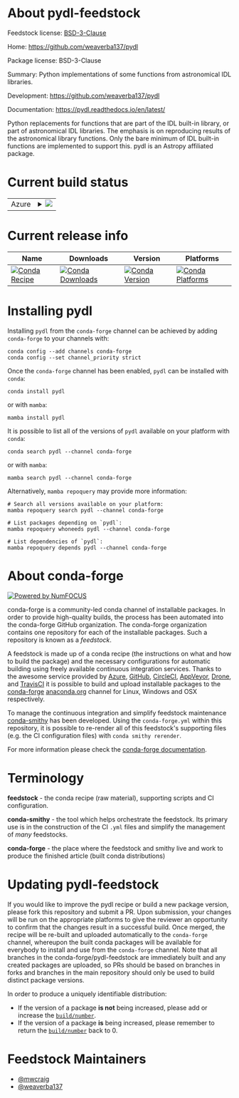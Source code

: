 About pydl-feedstock
====================

Feedstock license: [BSD-3-Clause](https://github.com/conda-forge/pydl-feedstock/blob/main/LICENSE.txt)

Home: https://github.com/weaverba137/pydl

Package license: BSD-3-Clause

Summary: Python implementations of some functions from astronomical IDL libraries.

Development: https://github.com/weaverba137/pydl

Documentation: https://pydl.readthedocs.io/en/latest/

Python replacements for functions that are part of the IDL built-in
library, or part of astronomical IDL libraries.  The emphasis is on
reproducing results of the astronomical library functions.  Only the bare
minimum of IDL built-in functions are implemented to support this. pydl is
an Astropy affiliated package.


Current build status
====================


<table>
    
  <tr>
    <td>Azure</td>
    <td>
      <details>
        <summary>
          <a href="https://dev.azure.com/conda-forge/feedstock-builds/_build/latest?definitionId=856&branchName=main">
            <img src="https://dev.azure.com/conda-forge/feedstock-builds/_apis/build/status/pydl-feedstock?branchName=main">
          </a>
        </summary>
        <table>
          <thead><tr><th>Variant</th><th>Status</th></tr></thead>
          <tbody><tr>
              <td>linux_64_python3.10.____cpython</td>
              <td>
                <a href="https://dev.azure.com/conda-forge/feedstock-builds/_build/latest?definitionId=856&branchName=main">
                  <img src="https://dev.azure.com/conda-forge/feedstock-builds/_apis/build/status/pydl-feedstock?branchName=main&jobName=linux&configuration=linux%20linux_64_python3.10.____cpython" alt="variant">
                </a>
              </td>
            </tr><tr>
              <td>linux_64_python3.11.____cpython</td>
              <td>
                <a href="https://dev.azure.com/conda-forge/feedstock-builds/_build/latest?definitionId=856&branchName=main">
                  <img src="https://dev.azure.com/conda-forge/feedstock-builds/_apis/build/status/pydl-feedstock?branchName=main&jobName=linux&configuration=linux%20linux_64_python3.11.____cpython" alt="variant">
                </a>
              </td>
            </tr><tr>
              <td>linux_64_python3.8.____cpython</td>
              <td>
                <a href="https://dev.azure.com/conda-forge/feedstock-builds/_build/latest?definitionId=856&branchName=main">
                  <img src="https://dev.azure.com/conda-forge/feedstock-builds/_apis/build/status/pydl-feedstock?branchName=main&jobName=linux&configuration=linux%20linux_64_python3.8.____cpython" alt="variant">
                </a>
              </td>
            </tr><tr>
              <td>linux_64_python3.9.____73_pypy</td>
              <td>
                <a href="https://dev.azure.com/conda-forge/feedstock-builds/_build/latest?definitionId=856&branchName=main">
                  <img src="https://dev.azure.com/conda-forge/feedstock-builds/_apis/build/status/pydl-feedstock?branchName=main&jobName=linux&configuration=linux%20linux_64_python3.9.____73_pypy" alt="variant">
                </a>
              </td>
            </tr><tr>
              <td>linux_64_python3.9.____cpython</td>
              <td>
                <a href="https://dev.azure.com/conda-forge/feedstock-builds/_build/latest?definitionId=856&branchName=main">
                  <img src="https://dev.azure.com/conda-forge/feedstock-builds/_apis/build/status/pydl-feedstock?branchName=main&jobName=linux&configuration=linux%20linux_64_python3.9.____cpython" alt="variant">
                </a>
              </td>
            </tr><tr>
              <td>osx_64_python3.10.____cpython</td>
              <td>
                <a href="https://dev.azure.com/conda-forge/feedstock-builds/_build/latest?definitionId=856&branchName=main">
                  <img src="https://dev.azure.com/conda-forge/feedstock-builds/_apis/build/status/pydl-feedstock?branchName=main&jobName=osx&configuration=osx%20osx_64_python3.10.____cpython" alt="variant">
                </a>
              </td>
            </tr><tr>
              <td>osx_64_python3.11.____cpython</td>
              <td>
                <a href="https://dev.azure.com/conda-forge/feedstock-builds/_build/latest?definitionId=856&branchName=main">
                  <img src="https://dev.azure.com/conda-forge/feedstock-builds/_apis/build/status/pydl-feedstock?branchName=main&jobName=osx&configuration=osx%20osx_64_python3.11.____cpython" alt="variant">
                </a>
              </td>
            </tr><tr>
              <td>osx_64_python3.8.____cpython</td>
              <td>
                <a href="https://dev.azure.com/conda-forge/feedstock-builds/_build/latest?definitionId=856&branchName=main">
                  <img src="https://dev.azure.com/conda-forge/feedstock-builds/_apis/build/status/pydl-feedstock?branchName=main&jobName=osx&configuration=osx%20osx_64_python3.8.____cpython" alt="variant">
                </a>
              </td>
            </tr><tr>
              <td>osx_64_python3.9.____73_pypy</td>
              <td>
                <a href="https://dev.azure.com/conda-forge/feedstock-builds/_build/latest?definitionId=856&branchName=main">
                  <img src="https://dev.azure.com/conda-forge/feedstock-builds/_apis/build/status/pydl-feedstock?branchName=main&jobName=osx&configuration=osx%20osx_64_python3.9.____73_pypy" alt="variant">
                </a>
              </td>
            </tr><tr>
              <td>osx_64_python3.9.____cpython</td>
              <td>
                <a href="https://dev.azure.com/conda-forge/feedstock-builds/_build/latest?definitionId=856&branchName=main">
                  <img src="https://dev.azure.com/conda-forge/feedstock-builds/_apis/build/status/pydl-feedstock?branchName=main&jobName=osx&configuration=osx%20osx_64_python3.9.____cpython" alt="variant">
                </a>
              </td>
            </tr><tr>
              <td>win_64_python3.10.____cpython</td>
              <td>
                <a href="https://dev.azure.com/conda-forge/feedstock-builds/_build/latest?definitionId=856&branchName=main">
                  <img src="https://dev.azure.com/conda-forge/feedstock-builds/_apis/build/status/pydl-feedstock?branchName=main&jobName=win&configuration=win%20win_64_python3.10.____cpython" alt="variant">
                </a>
              </td>
            </tr><tr>
              <td>win_64_python3.11.____cpython</td>
              <td>
                <a href="https://dev.azure.com/conda-forge/feedstock-builds/_build/latest?definitionId=856&branchName=main">
                  <img src="https://dev.azure.com/conda-forge/feedstock-builds/_apis/build/status/pydl-feedstock?branchName=main&jobName=win&configuration=win%20win_64_python3.11.____cpython" alt="variant">
                </a>
              </td>
            </tr><tr>
              <td>win_64_python3.8.____cpython</td>
              <td>
                <a href="https://dev.azure.com/conda-forge/feedstock-builds/_build/latest?definitionId=856&branchName=main">
                  <img src="https://dev.azure.com/conda-forge/feedstock-builds/_apis/build/status/pydl-feedstock?branchName=main&jobName=win&configuration=win%20win_64_python3.8.____cpython" alt="variant">
                </a>
              </td>
            </tr><tr>
              <td>win_64_python3.9.____73_pypy</td>
              <td>
                <a href="https://dev.azure.com/conda-forge/feedstock-builds/_build/latest?definitionId=856&branchName=main">
                  <img src="https://dev.azure.com/conda-forge/feedstock-builds/_apis/build/status/pydl-feedstock?branchName=main&jobName=win&configuration=win%20win_64_python3.9.____73_pypy" alt="variant">
                </a>
              </td>
            </tr><tr>
              <td>win_64_python3.9.____cpython</td>
              <td>
                <a href="https://dev.azure.com/conda-forge/feedstock-builds/_build/latest?definitionId=856&branchName=main">
                  <img src="https://dev.azure.com/conda-forge/feedstock-builds/_apis/build/status/pydl-feedstock?branchName=main&jobName=win&configuration=win%20win_64_python3.9.____cpython" alt="variant">
                </a>
              </td>
            </tr>
          </tbody>
        </table>
      </details>
    </td>
  </tr>
</table>

Current release info
====================

| Name | Downloads | Version | Platforms |
| --- | --- | --- | --- |
| [![Conda Recipe](https://img.shields.io/badge/recipe-pydl-green.svg)](https://anaconda.org/conda-forge/pydl) | [![Conda Downloads](https://img.shields.io/conda/dn/conda-forge/pydl.svg)](https://anaconda.org/conda-forge/pydl) | [![Conda Version](https://img.shields.io/conda/vn/conda-forge/pydl.svg)](https://anaconda.org/conda-forge/pydl) | [![Conda Platforms](https://img.shields.io/conda/pn/conda-forge/pydl.svg)](https://anaconda.org/conda-forge/pydl) |

Installing pydl
===============

Installing `pydl` from the `conda-forge` channel can be achieved by adding `conda-forge` to your channels with:

```
conda config --add channels conda-forge
conda config --set channel_priority strict
```

Once the `conda-forge` channel has been enabled, `pydl` can be installed with `conda`:

```
conda install pydl
```

or with `mamba`:

```
mamba install pydl
```

It is possible to list all of the versions of `pydl` available on your platform with `conda`:

```
conda search pydl --channel conda-forge
```

or with `mamba`:

```
mamba search pydl --channel conda-forge
```

Alternatively, `mamba repoquery` may provide more information:

```
# Search all versions available on your platform:
mamba repoquery search pydl --channel conda-forge

# List packages depending on `pydl`:
mamba repoquery whoneeds pydl --channel conda-forge

# List dependencies of `pydl`:
mamba repoquery depends pydl --channel conda-forge
```


About conda-forge
=================

[![Powered by
NumFOCUS](https://img.shields.io/badge/powered%20by-NumFOCUS-orange.svg?style=flat&colorA=E1523D&colorB=007D8A)](https://numfocus.org)

conda-forge is a community-led conda channel of installable packages.
In order to provide high-quality builds, the process has been automated into the
conda-forge GitHub organization. The conda-forge organization contains one repository
for each of the installable packages. Such a repository is known as a *feedstock*.

A feedstock is made up of a conda recipe (the instructions on what and how to build
the package) and the necessary configurations for automatic building using freely
available continuous integration services. Thanks to the awesome service provided by
[Azure](https://azure.microsoft.com/en-us/services/devops/), [GitHub](https://github.com/),
[CircleCI](https://circleci.com/), [AppVeyor](https://www.appveyor.com/),
[Drone](https://cloud.drone.io/welcome), and [TravisCI](https://travis-ci.com/)
it is possible to build and upload installable packages to the
[conda-forge](https://anaconda.org/conda-forge) [anaconda.org](https://anaconda.org/)
channel for Linux, Windows and OSX respectively.

To manage the continuous integration and simplify feedstock maintenance
[conda-smithy](https://github.com/conda-forge/conda-smithy) has been developed.
Using the ``conda-forge.yml`` within this repository, it is possible to re-render all of
this feedstock's supporting files (e.g. the CI configuration files) with ``conda smithy rerender``.

For more information please check the [conda-forge documentation](https://conda-forge.org/docs/).

Terminology
===========

**feedstock** - the conda recipe (raw material), supporting scripts and CI configuration.

**conda-smithy** - the tool which helps orchestrate the feedstock.
                   Its primary use is in the construction of the CI ``.yml`` files
                   and simplify the management of *many* feedstocks.

**conda-forge** - the place where the feedstock and smithy live and work to
                  produce the finished article (built conda distributions)


Updating pydl-feedstock
=======================

If you would like to improve the pydl recipe or build a new
package version, please fork this repository and submit a PR. Upon submission,
your changes will be run on the appropriate platforms to give the reviewer an
opportunity to confirm that the changes result in a successful build. Once
merged, the recipe will be re-built and uploaded automatically to the
`conda-forge` channel, whereupon the built conda packages will be available for
everybody to install and use from the `conda-forge` channel.
Note that all branches in the conda-forge/pydl-feedstock are
immediately built and any created packages are uploaded, so PRs should be based
on branches in forks and branches in the main repository should only be used to
build distinct package versions.

In order to produce a uniquely identifiable distribution:
 * If the version of a package **is not** being increased, please add or increase
   the [``build/number``](https://docs.conda.io/projects/conda-build/en/latest/resources/define-metadata.html#build-number-and-string).
 * If the version of a package **is** being increased, please remember to return
   the [``build/number``](https://docs.conda.io/projects/conda-build/en/latest/resources/define-metadata.html#build-number-and-string)
   back to 0.

Feedstock Maintainers
=====================

* [@mwcraig](https://github.com/mwcraig/)
* [@weaverba137](https://github.com/weaverba137/)

